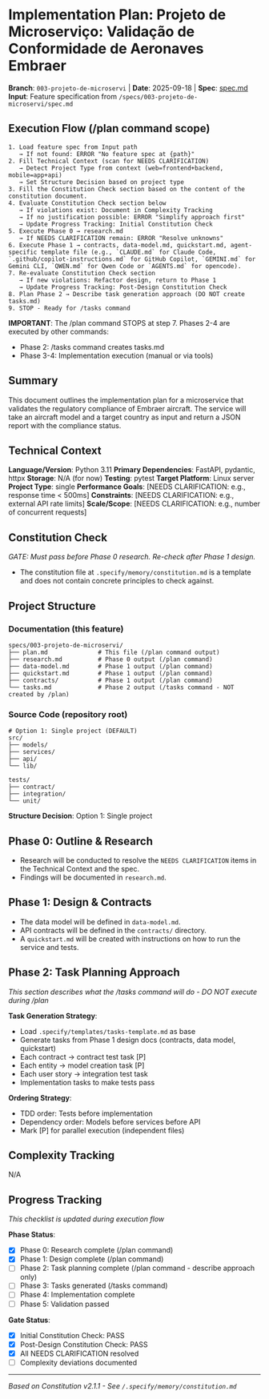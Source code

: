 # Implementation Plan: Projeto de Microserviço: Validação de Conformidade de Aeronaves Embraer

**Branch**: `003-projeto-de-microservi` | **Date**: 2025-09-18 | **Spec**: [spec.md](./spec.md)
**Input**: Feature specification from `/specs/003-projeto-de-microservi/spec.md`

## Execution Flow (/plan command scope)
```
1. Load feature spec from Input path
   → If not found: ERROR "No feature spec at {path}"
2. Fill Technical Context (scan for NEEDS CLARIFICATION)
   → Detect Project Type from context (web=frontend+backend, mobile=app+api)
   → Set Structure Decision based on project type
3. Fill the Constitution Check section based on the content of the constitution document.
4. Evaluate Constitution Check section below
   → If violations exist: Document in Complexity Tracking
   → If no justification possible: ERROR "Simplify approach first"
   → Update Progress Tracking: Initial Constitution Check
5. Execute Phase 0 → research.md
   → If NEEDS CLARIFICATION remain: ERROR "Resolve unknowns"
6. Execute Phase 1 → contracts, data-model.md, quickstart.md, agent-specific template file (e.g., `CLAUDE.md` for Claude Code, `.github/copilot-instructions.md` for GitHub Copilot, `GEMINI.md` for Gemini CLI, `QWEN.md` for Qwen Code or `AGENTS.md` for opencode).
7. Re-evaluate Constitution Check section
   → If new violations: Refactor design, return to Phase 1
   → Update Progress Tracking: Post-Design Constitution Check
8. Plan Phase 2 → Describe task generation approach (DO NOT create tasks.md)
9. STOP - Ready for /tasks command
```

**IMPORTANT**: The /plan command STOPS at step 7. Phases 2-4 are executed by other commands:
- Phase 2: /tasks command creates tasks.md
- Phase 3-4: Implementation execution (manual or via tools)

## Summary
This document outlines the implementation plan for a microservice that validates the regulatory compliance of Embraer aircraft. The service will take an aircraft model and a target country as input and return a JSON report with the compliance status.

## Technical Context
**Language/Version**: Python 3.11
**Primary Dependencies**: FastAPI, pydantic, httpx
**Storage**: N/A (for now)
**Testing**: pytest
**Target Platform**: Linux server
**Project Type**: single
**Performance Goals**: [NEEDS CLARIFICATION: e.g., response time < 500ms]
**Constraints**: [NEEDS CLARIFICATION: e.g., external API rate limits]
**Scale/Scope**: [NEEDS CLARIFICATION: e.g., number of concurrent requests]

## Constitution Check
*GATE: Must pass before Phase 0 research. Re-check after Phase 1 design.*

- The constitution file at `.specify/memory/constitution.md` is a template and does not contain concrete principles to check against.

## Project Structure

### Documentation (this feature)
```
specs/003-projeto-de-microservi/
├── plan.md              # This file (/plan command output)
├── research.md          # Phase 0 output (/plan command)
├── data-model.md        # Phase 1 output (/plan command)
├── quickstart.md        # Phase 1 output (/plan command)
├── contracts/           # Phase 1 output (/plan command)
└── tasks.md             # Phase 2 output (/tasks command - NOT created by /plan)
```

### Source Code (repository root)
```
# Option 1: Single project (DEFAULT)
src/
├── models/
├── services/
├── api/
└── lib/

tests/
├── contract/
├── integration/
└── unit/
```

**Structure Decision**: Option 1: Single project

## Phase 0: Outline & Research
- Research will be conducted to resolve the `NEEDS CLARIFICATION` items in the Technical Context and the spec.
- Findings will be documented in `research.md`.

## Phase 1: Design & Contracts
- The data model will be defined in `data-model.md`.
- API contracts will be defined in the `contracts/` directory.
- A `quickstart.md` will be created with instructions on how to run the service and tests.

## Phase 2: Task Planning Approach
*This section describes what the /tasks command will do - DO NOT execute during /plan*

**Task Generation Strategy**:
- Load `.specify/templates/tasks-template.md` as base
- Generate tasks from Phase 1 design docs (contracts, data model, quickstart)
- Each contract → contract test task [P]
- Each entity → model creation task [P] 
- Each user story → integration test task
- Implementation tasks to make tests pass

**Ordering Strategy**:
- TDD order: Tests before implementation 
- Dependency order: Models before services before API
- Mark [P] for parallel execution (independent files)

## Complexity Tracking
N/A

## Progress Tracking
*This checklist is updated during execution flow*

**Phase Status**:
- [x] Phase 0: Research complete (/plan command)
- [x] Phase 1: Design complete (/plan command)
- [ ] Phase 2: Task planning complete (/plan command - describe approach only)
- [ ] Phase 3: Tasks generated (/tasks command)
- [ ] Phase 4: Implementation complete
- [ ] Phase 5: Validation passed

**Gate Status**:
- [x] Initial Constitution Check: PASS
- [x] Post-Design Constitution Check: PASS
- [x] All NEEDS CLARIFICATION resolved
- [ ] Complexity deviations documented

---
*Based on Constitution v2.1.1 - See `/.specify/memory/constitution.md`*